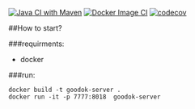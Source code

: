 [![Java CI with Maven](https://github.com/k-morozov/goodok/actions/workflows/maven.yml/badge.svg)](https://github.com/k-morozov/goodok/actions/workflows/maven.yml)
[![Docker Image CI](https://github.com/k-morozov/goodok/actions/workflows/docker-image.yml/badge.svg)](https://github.com/k-morozov/goodok/actions/workflows/docker-image.yml)
[![codecov](https://codecov.io/gh/k-morozov/goodok/branch/master/graph/badge.svg?token=CLW2KM8VFM)](https://codecov.io/gh/k-morozov/goodok)

##How to start?

###requirments:
- docker

###run:
```aidl
docker build -t goodok-server .
docker run -it -p 7777:8018  goodok-server
```